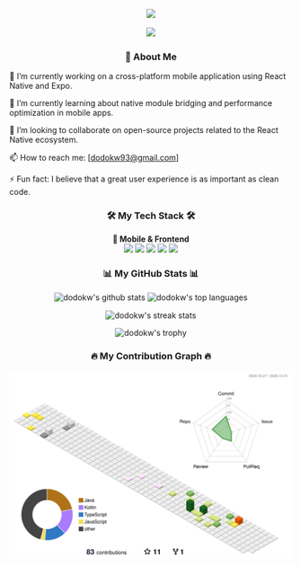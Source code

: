 <!--
안녕하세요, dodokw님!
이 파일은 제공된 가이드를 기반으로 생성된 GitHub 프로필 README입니다.
아래 내용에서 '[ ]'로 표시된 부분이나 'your-...'로 시작하는 링크를 실제 정보로 수정해주세요.
-->
<div align="center">

<a href="https://dodokw93.tistory.com/" target="_blank"><img src="https://avatars.githubusercontent.com/u/14343537?s=200&v=4"/></a>

<a href="mailto:dodokw93@gmail.com"><img src="https://img.shields.io/badge/Gmail-D14836?style=for-the-badge&logo=gmail&logoColor=white"/></a>
</div>



<h3 align="center">👋 About Me</h3>

🔭 I’m currently working on a cross-platform mobile application using React Native and Expo.

🌱 I’m currently learning about native module bridging and performance optimization in mobile apps.

👯 I’m looking to collaborate on open-source projects related to the React Native ecosystem.

📫 How to reach me: [dodokw93@gmail.com]

⚡ Fun fact: I believe that a great user experience is as important as clean code.

<!-- 4. 기술 스택: 사용할 수 있는 기술들을 뱃지 형태로 보여줍니다. -->

<h3 align="center">🛠️ My Tech Stack 🛠️</h3>
<p align="center">
<b>📱 Mobile & Frontend</b><br/>
<img src="https://encrypted-tbn0.gstatic.com/images?q=tbn:ANd9GcQ18Gt9viR2yfaYTVjyutOeMAGk6sFTje4g2A&s"/>
<img src="https://img.shields.io/badge/Expo-000020?style=for-the-badge&logo=expo&logoColor=white"/>
<img src="https://img.shields.io/badge/TypeScript-3178C6?style=for-the-badge&logo=typescript&logoColor=white"/>
<img src="https://cdn.jsdelivr.net/gh/devicons/devicon/icons/react/react-original.svg"/>
<img src="https://cdn.simpleicons.org/javascript/F7DF1E"/>
<br/>
</p>

<!-- 5. GitHub 통계: 자동으로 업데이트되는 활동 통계입니다. -->

<h3 align="center">📊 My GitHub Stats 📊</h3>
<p align="center">
<!-- GitHub 활동 통계 카드 -->
<img align="center" src="https://www.google.com/search?q=https://github-readme-stats.vercel.app/api%3Fusername%3Ddodokw%26show_icons%3Dtrue%26locale%3Dko%26theme%3Dradical" alt="dodokw's github stats" />
<!-- 가장 많이 사용한 언어 카드 -->
<img align="center" src="https://www.google.com/search?q=https://github-readme-stats.vercel.app/api/top-langs%3Fusername%3Ddodokw%26layout%3Dcompact%26locale%3Dko%26theme%3Dradical" alt="dodokw's top languages" />
</p>
<p align="center">
<!-- 연속 커밋 기록 (Streak) 카드 -->
<img align="center" src="https://www.google.com/search?q=https://streak-stats.demolab.com/%3Fuser%3Ddodokw%26theme%3Ddark%26locale%3Dko" alt="dodokw's streak stats" />
</p>
<p align="center">
<!-- GitHub 프로필 트로피 -->
<img src="https://www.google.com/search?q=https://github-profile-trophy.vercel.app/%3Fusername%3Ddodokw%26theme%3Dradical%26margin-w%3D15%26margin-h%3D15" alt="dodokw's trophy" />
</p>

<!--
6. 3D 기여도 그래프:
이 이미지를 표시하려면 GitHub Action 설정이 필요합니다.
가이드 문서의 '파트 II, 섹션 2.2'를 참고하여 .github/workflows/profile-3d.yml 파일을 생성하고 Action을 실행해주세요.
Action이 성공적으로 실행되면 이 이미지가 자동으로 나타납니다.
-->

<h3 align="center">🔥 My Contribution Graph 🔥</h3>
<p align="center">
<img src="profile-3d-contrib/profile-season-animate.svg">
</p>
